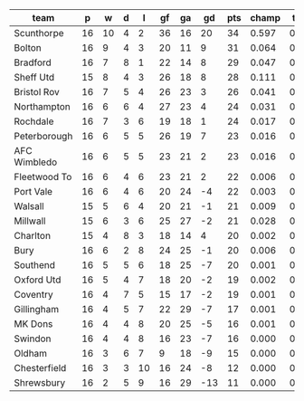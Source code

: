 |     team     | p  | w  | d | l  | gf | ga | gd  | pts | champ | top2  | top3  | top4  |  5-7  | bot4  | bot3  | bot2  |
|--------------|----|----|---|----|----|----|-----|-----|-------|-------|-------|-------|-------|-------|-------|-------|
| Scunthorpe   | 16 | 10 | 4 |  2 | 36 | 16 |  20 |  34 | 0.597 | 0.772 | 0.856 | 0.907 | 0.064 | 0.000 | 0.000 | 0.000|
| Bolton       | 16 |  9 | 4 |  3 | 20 | 11 |   9 |  31 | 0.064 | 0.180 | 0.295 | 0.404 | 0.239 | 0.004 | 0.001 | 0.000|
| Bradford     | 16 |  7 | 8 |  1 | 22 | 14 |   8 |  29 | 0.047 | 0.138 | 0.233 | 0.326 | 0.246 | 0.006 | 0.003 | 0.002|
| Sheff Utd    | 15 |  8 | 4 |  3 | 26 | 18 |   8 |  28 | 0.111 | 0.283 | 0.418 | 0.530 | 0.225 | 0.002 | 0.001 | 0.000|
| Bristol Rov  | 16 |  7 | 5 |  4 | 26 | 23 |   3 |  26 | 0.041 | 0.128 | 0.222 | 0.310 | 0.250 | 0.008 | 0.005 | 0.001|
| Northampton  | 16 |  6 | 6 |  4 | 27 | 23 |   4 |  24 | 0.031 | 0.102 | 0.186 | 0.266 | 0.236 | 0.013 | 0.007 | 0.003|
| Rochdale     | 16 |  7 | 3 |  6 | 19 | 18 |   1 |  24 | 0.017 | 0.057 | 0.113 | 0.172 | 0.196 | 0.027 | 0.014 | 0.006|
| Peterborough | 16 |  6 | 5 |  5 | 26 | 19 |   7 |  23 | 0.016 | 0.052 | 0.103 | 0.159 | 0.194 | 0.029 | 0.016 | 0.007|
| AFC Wimbledo | 16 |  6 | 5 |  5 | 23 | 21 |   2 |  23 | 0.016 | 0.064 | 0.125 | 0.191 | 0.208 | 0.025 | 0.013 | 0.006|
| Fleetwood To | 16 |  6 | 4 |  6 | 23 | 21 |   2 |  22 | 0.006 | 0.025 | 0.050 | 0.084 | 0.138 | 0.067 | 0.038 | 0.016|
| Port Vale    | 16 |  6 | 4 |  6 | 20 | 24 |  -4 |  22 | 0.003 | 0.011 | 0.026 | 0.047 | 0.090 | 0.114 | 0.069 | 0.034|
| Walsall      | 15 |  5 | 6 |  4 | 20 | 21 |  -1 |  21 | 0.009 | 0.036 | 0.072 | 0.113 | 0.162 | 0.051 | 0.026 | 0.012|
| Millwall     | 15 |  6 | 3 |  6 | 25 | 27 |  -2 |  21 | 0.028 | 0.096 | 0.169 | 0.248 | 0.225 | 0.017 | 0.009 | 0.004|
| Charlton     | 15 |  4 | 8 |  3 | 18 | 14 |   4 |  20 | 0.002 | 0.006 | 0.013 | 0.025 | 0.062 | 0.184 | 0.118 | 0.062|
| Bury         | 16 |  6 | 2 |  8 | 24 | 25 |  -1 |  20 | 0.006 | 0.026 | 0.057 | 0.098 | 0.141 | 0.059 | 0.034 | 0.015|
| Southend     | 16 |  5 | 5 |  6 | 18 | 25 |  -7 |  20 | 0.001 | 0.004 | 0.011 | 0.020 | 0.052 | 0.208 | 0.139 | 0.077|
| Oxford Utd   | 16 |  5 | 4 |  7 | 18 | 20 |  -2 |  19 | 0.002 | 0.007 | 0.017 | 0.030 | 0.074 | 0.151 | 0.096 | 0.051|
| Coventry     | 16 |  4 | 7 |  5 | 15 | 17 |  -2 |  19 | 0.001 | 0.003 | 0.009 | 0.015 | 0.044 | 0.240 | 0.162 | 0.093|
| Gillingham   | 16 |  4 | 5 |  7 | 22 | 29 |  -7 |  17 | 0.001 | 0.005 | 0.014 | 0.029 | 0.073 | 0.164 | 0.107 | 0.056|
| MK Dons      | 16 |  4 | 4 |  8 | 20 | 25 |  -5 |  16 | 0.001 | 0.004 | 0.010 | 0.018 | 0.055 | 0.199 | 0.133 | 0.073|
| Swindon      | 16 |  4 | 4 |  8 | 16 | 23 |  -7 |  16 | 0.000 | 0.001 | 0.003 | 0.006 | 0.014 | 0.442 | 0.328 | 0.214|
| Oldham       | 16 |  3 | 6 |  7 |  9 | 18 |  -9 |  15 | 0.000 | 0.000 | 0.001 | 0.001 | 0.006 | 0.581 | 0.471 | 0.331|
| Chesterfield | 16 |  3 | 3 | 10 | 16 | 24 |  -8 |  12 | 0.000 | 0.000 | 0.000 | 0.001 | 0.005 | 0.637 | 0.530 | 0.390|
| Shrewsbury   | 16 |  2 | 5 |  9 | 16 | 29 | -13 |  11 | 0.000 | 0.000 | 0.000 | 0.000 | 0.001 | 0.773 | 0.679 | 0.547|
